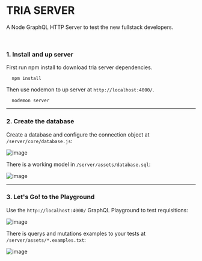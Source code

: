 # TRIA SERVER
A Node GraphQL HTTP Server to test the new fullstack developers.

<br>

### 1. Install and up server

First run npm install to download tria server dependencies.
```
  npm install
```

Then use nodemon to up server at <code>http://localhost:4000/</code>.
```
  nodemon server
```

<hr>

### 2. Create the database

Create a database and configure the connection object at <code>/server/core/database.js</code>:

![image](https://user-images.githubusercontent.com/8376833/125345589-1b8b1580-e32f-11eb-9a28-3b83237cd007.png)

There is a working model in <code>/server/assets/database.sql</code>:

![image](https://user-images.githubusercontent.com/8376833/125346804-8db02a00-e330-11eb-9f99-3fec7d5ab466.png)

<hr>

### 3. Let's Go! to the Playground

Use the <code>http://localhost:4000/</code> GraphQL Playground to test requisitions:

![image](https://user-images.githubusercontent.com/8376833/125347767-b389fe80-e331-11eb-96a4-ae17848b64f2.png)

There is querys and mutations examples to your tests at <code>/server/assets/*.examples.txt</code>:

![image](https://user-images.githubusercontent.com/8376833/125347937-f51aa980-e331-11eb-9a5f-af67c340b853.png)
